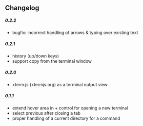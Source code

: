 Changelog
------------
##### 0.2.2
- bugfix: incorrect handling of arrows & typing over existing text

##### 0.2.1
- history (up/down keys)
- support copy from the terminal window

##### 0.2.0
- xterm.js (xtermjs.org) as a terminal output view

##### 0.1.1
- extend hover area in + control for opening a new terminal
- select previous after closing a tab
- proper handling of a current directory for a command